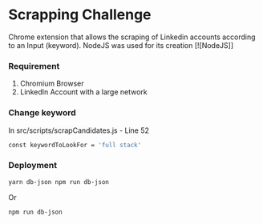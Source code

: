 # Scrapping Challenge
Chrome extension that allows the scraping of Linkedin accounts according to an Input (keyword). NodeJS was used for its creation
[![NodeJS]]

### Requirement 
 1. Chromium Browser
 2. LinkedIn Account with a large network

### Change keyword
In src/scripts/scrapCandidates.js - Line 52
```sh
const keywordToLookFor = 'full stack'
```

### Deployment
```sh
yarn db-json npm run db-json
```
Or
```sh
npm run db-json
```
